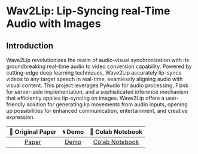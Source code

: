 # Wav2Lip: Lip-Syncing real-Time Audio with Images

## Introduction

Wave2Lip revolutionizes the realm of audio-visual synchronization with its groundbreaking real-time audio to video conversion capability. Powered by cutting-edge deep learning techniques, Wave2Lip accurately lip-syncs videos to any target speech in real-time, seamlessly aligning audio with visual content. This project leverages PyAudio for audio processing, Flask for server-side implementation, and a sophisticated inference mechanism that efficiently applies lip-syncing on images. Wave2Lip offers a user-friendly solution for generating lip movements from audio inputs, opening up possibilities for enhanced communication, entertainment, and creative expression.

| 📑 Original Paper | 🌀 Demo | 📔 Colab Notebook |
|:-----------------:|:------:|:-----------------:|
| [Paper]([#](http://cdn.iiit.ac.in/cdn/cvit.iiit.ac.in/images/Projects/Speech-to-Lip/paper.pdf))        | [Demo]([#](https://drive.google.com/file/d/1ACp7aDDOgchtABly4usLhmAAOGFpdq_c/view)) | [Colab Notebook](#) |
